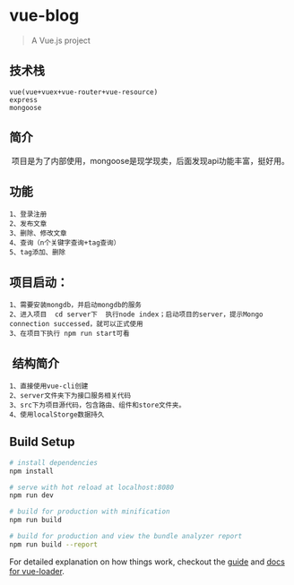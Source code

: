 # vue-blog

> A Vue.js project

## 技术栈
    vue(vue+vuex+vue-router+vue-resource)
    express
    mongoose

## 简介
  项目是为了内部使用，mongoose是现学现卖，后面发现api功能丰富，挺好用。

## 功能
    1、登录注册
    2、发布文章
    3、删除、修改文章
    4、查询（n个关键字查询+tag查询）
    5、tag添加、删除
  
## 项目启动：
    1、需要安装mongdb，并启动mongdb的服务
    2、进入项目  cd server下  执行node index；启动项目的server，提示Mongo connection successed，就可以正式使用
    3、在项目下执行 npm run start可看
  
##  结构简介
    1、直接使用vue-cli创建
    2、server文件夹下为接口服务相关代码
    3、src下为项目源代码，包含路由、组件和store文件夹。
    4、使用localStorge数据持久

## Build Setup

``` bash
# install dependencies
npm install

# serve with hot reload at localhost:8080
npm run dev

# build for production with minification
npm run build

# build for production and view the bundle analyzer report
npm run build --report
```

For detailed explanation on how things work, checkout the [guide](http://vuejs-templates.github.io/webpack/) and [docs for vue-loader](http://vuejs.github.io/vue-loader).
